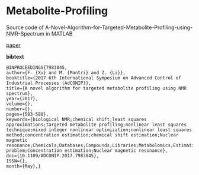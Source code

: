 # Metabolite-Profiling
Source code of A-Novel-Algorithm-for-Targeted-Metabolite-Profiling-using-NMR-Spectrum in MATLAB

[paper](https://ieeexplore.ieee.org/document/7983845)

**bibtext**

    @INPROCEEDINGS{7983845, 
    author={F. {Xu} and M. {Mantri} and Z. {Li}}, 
    booktitle={2017 6th International Symposium on Advanced Control of Industrial Processes (AdCONIP)}, 
    title={A novel algorithm for targeted metabolite profiling using NMR spectrum}, 
    year={2017}, 
    volume={}, 
    number={}, 
    pages={583-588}, 
    keywords={biological NMR;chemical shift;least squares approximations;targeted metabolite profiling;nonlinear least squares technique;mixed integer nonlinear optimization;nonlinear least squares method;concentration estimation;chemical shift estimation;Nuclear magnetic resonance;Chemicals;Databases;Compounds;Libraries;Metabolomics;Estimation;Metabolomics;Assignment problem;Concentration estimation;Nuclear magnetic resonance}, 
    doi={10.1109/ADCONIP.2017.7983845}, 
    ISSN={}, 
    month={May},}
